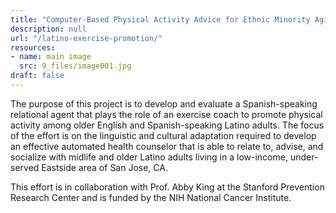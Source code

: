 ```yaml
---
title: "Computer-Based Physical Activity Advice for Ethnic Minority Aging Adults"
description: null
url: "/latino-exercise-promotion/"
resources:
- name: main image
  src: 9_files/image001.jpg
draft: false
---
```


The purpose of this project is to develop and evaluate a Spanish-speaking relational agent that plays the role of an exercise coach to promote physical activity among older English and Spanish-speaking Latino adults. The focus of the effort is on the linguistic and cultural adaptation required to develop an effective automated health counselor that is able to relate to, advise, and socialize with midlife and older Latino adults living in a low-income, under-served Eastside area of San Jose, CA.

This effort is in collaboration with Prof. Abby King at the Stanford Prevention Research Center and is funded by the NIH National Cancer Institute.

